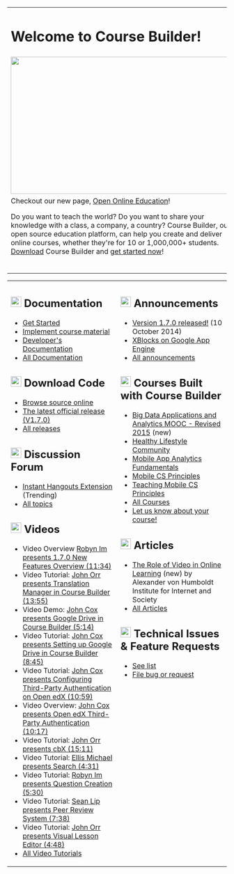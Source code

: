 <table width='1000' align='center'>
<blockquote><tbody>
<blockquote><tr>
<blockquote><td>
<h1>Welcome to Course Builder!</h1>
</td>
</blockquote></tr>
<blockquote><tr>
<blockquote><td><a href='http://www.youtube.com/watch?feature=player_embedded&v=J9FsNrQ9Cqc' target='_blank'><img src='http://img.youtube.com/vi/J9FsNrQ9Cqc/0.jpg' width='525' height=315 /></a>
</td>
</blockquote></blockquote></tr>
<tr>
<blockquote><td width='525'>
Checkout our new page, <a href='http://www.google.com/edu/openonline/index.html'>Open Online Education</a>!</blockquote></blockquote></blockquote>

Do you want to teach the world? Do you want to share your knowledge with a class, a company, a country? Course Builder, our open source education platform, can help you create and deliver online courses, whether they're for 10 or 1,000,000+ students.  <a href='https://code.google.com/p/course-builder/wiki/DownloadCourseBuilder?tm=2'>Download</a> Course Builder and <a href='https://code.google.com/p/course-builder/wiki/CourseBuilderChecklist'>get started now</a>!<br>
<br>
<blockquote></td>
</blockquote><blockquote></tr>
</blockquote><blockquote></tbody>
</table></blockquote>

<table width='1000' align='center'>
<blockquote><tbody>
<blockquote><tr>
<blockquote><td width='50%' valign='top'></blockquote></blockquote></blockquote>

<h2><img src='http://gcb-x-03141590.googlecode.com/git/images/start.png' height='24' width='24' /> Documentation</h2>
<ul><li><a href='CourseBuilderChecklist.md'>Get Started</a>
</li><li><a href='ImplementCourseMaterial.md'>Implement course material</a>
</li><li><a href='https://code.google.com/p/course-builder/wiki/ExtendCB'>Developer's Documentation</a>
</li><li><a href='CBRoles.md'>All Documentation</a></li></ul>

<h2><img src='http://wiki.course-builder.googlecode.com/git/images/cb-download.png' height='24' width='24' /> Download Code</h2>
<ul><li><a href='https://code.google.com/p/course-builder/source/browse'>Browse source online</a>
</li><li><a href='https://code.google.com/p/course-builder/wiki/DownloadCourseBuilder?tm=2'>The latest official release (V1.7.0)</a>
</li><li><a href='https://code.google.com/p/course-builder/wiki/DownloadCourseBuilder?tm=2'>All releases</a></li></ul>

<h2><img src='http://gcb-x-03141590.googlecode.com/git/images/announce.png' height='24' width='24' /> Discussion Forum</h2>

<ul><li><a href='https://groups.google.com/forum/?fromgroups#!category-topic/course-builder-forum/general-troubleshooting/GqOmAK1PNPY'>Instant Hangouts Extension</a> (Trending)<br>
</li><li><a href='https://groups.google.com/forum/?fromgroups#!forum/course-builder-forum'>All topics</a></li></ul>

<h2><img src='http://gcb-x-03141590.googlecode.com/git/images/hoa.png' height='24' width='24' /> Videos</h2>

<ul><li>Video Overview <a href='http://youtu.be/igGmDGZpWbk'>Robyn Im presents 1.7.0 New Features Overview (11:34)</a>
</li><li>Video Tutorial: <a href='http://youtu.be/pEN5KyWhSaM'>John Orr presents Translation Manager in Course Builder (13:55)</a>
</li><li>Video Demo: <a href='http://youtu.be/YYQU77FmZHY'>John Cox presents Google Drive in Course Builder (5:14)</a>
</li><li>Video Tutorial: <a href='http://youtu.be/3-XnPCRMfyI'>John Cox presents Setting up Google Drive in Course Builder (8:45)</a>
</li><li>Video Tutorial: <a href='https://www.youtube.com/watch?v=w9a5bajXpgY'>John Cox presents Configuring Third-Party Authentication on Open edX (10:59)</a>
</li><li>Video Overview: <a href='https://www.youtube.com/watch?v=fybyEqX83v8'>John Cox presents Open edX Third-Party Authentication (10:17)</a>
</li><li>Video Tutorial: <a href='https://www.youtube.com/watch?v=jUfccP5Rl5M'>John Orr presents cbX (15:11)</a>
</li><li>Video Tutorial: <a href='http://www.youtube.com/watch?v=fOs_RtLHEIQ'>Ellis Michael presents Search (4:31)</a>
</li><li>Video Tutorial: <a href='http://youtu.be/IHt2LAZ2pPs'>Robyn Im presents Question Creation (5:30)</a>
</li><li>Video Tutorial: <a href='http://www.youtube.com/watch?v=5ERlbCXAkDg'>Sean Lip presents Peer Review System (7:38)</a>
</li><li>Video Tutorial: <a href='http://www.youtube.com/watch?v=EpQqNkRdcck'>John Orr presents Visual Lesson Editor (4:48)</a>
</li><li><a href='https://www.youtube.com/playlist?list=PLPai_O_OnSmBAfHXuozRvBJY2IOAuJvTf'>All Video Tutorials</a></li></ul>

<blockquote></td>
<td width='50%' valign='top'>
<h2><img src='http://gcb-x-03141590.googlecode.com/git/images/announce.png' height='24' width='24' /> Announcements</h2></blockquote>

<ul><li><a href='https://groups.google.com/forum/?fromgroups#!topic/course-builder-announce/40OLuyN-2ZU'>Version 1.7.0 released!</a> (10 October 2014)<br>
</li><li><a href='https://groups.google.com/forum/?fromgroups#!topic/course-builder-announce/9Ue88VQd_MI'>XBlocks on Google App Engine</a>
</li><li><a href='https://groups.google.com/forum/?fromgroups#!forum/course-builder-announce'>All announcements</a></li></ul>

<h2><img src='http://wiki.course-builder.googlecode.com/git/images/created-courses.png' height='24' width='24' /> Courses Built with Course Builder</h2>

<ul><li><a href='https://bigdatacourse.appspot.com/preview'>Big Data Applications and Analytics MOOC - Revised 2015</a> (new)<br>
</li><li><a href='https://ifrcstage.appspot.com/course'>Healthy Lifestyle Community</a>
</li><li><a href='https://analyticsacademy.withgoogle.com/course04/preview'>Mobile App Analytics Fundamentals</a>
</li><li><a href='https://ram8647.appspot.com/mobileCSP/preview'>Mobile CS Principles</a>
</li><li><a href='https://ram8647.appspot.com/teach_mobileCSP/preview'>Teaching Mobile CS Principles</a>
</li><li><a href='ListOfCourses.md'>All Courses</a>
</li><li><a href='https://docs.google.com/a/google.com/forms/viewform?id=s3UFJsP0JeqY2t4YIIm40gA&sid=2ab0c1ab6da6db04&token=OW4tvjoBAAA.iA2VQyyRWufn4YyMKREosg.vrs_oH-FCjoNn9YxmglGmg'>Let us know about your course!</a></li></ul>

<h2><img src='http://wiki.course-builder.googlecode.com/git/images/articles-blog.png' height='24' width='24' /> Articles</h2>
<ul><li><a href='http://www.hiig.de/en/innovations-in-online-learning/'>The Role of Video in Online Learning</a> (new) by Alexander von Humboldt Institute for Internet and Society<br>
</li><li><a href='ListOfArticles.md'>All Articles</a></li></ul>

<h2><img src='http://wiki.course-builder.googlecode.com/git/images/issue-tracker.png' height='24' width='24' /> Technical Issues & Feature Requests</h2>
<ul><li><a href='http://code.google.com/p/course-builder/issues/list'>See list</a>
</li><li><a href='http://code.google.com/p/course-builder/issues/entry'>File bug or request</a></li></ul>

<blockquote></td>
</blockquote><blockquote></tr>
</blockquote><blockquote></tbody>
</table>